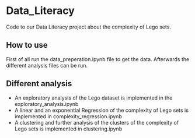 # Data_Literacy

Code to our Data Literacy project about the complexity of Lego sets.

## How to use
First of all run the data_preperation.ipynb file to get the data. Afterwards the different analysis files can be run.

## Different analysis
* An exploratory analysis of the Lego dataset is implemented in the exploratory_analysis.ipynb
* A linear and an exponential Regression of the complexity of Lego sets is implemented in complexity_regression.ipynb
* A clustering and further analysis of the clusters of the complexity of Lego sets is implemented in clustering.ipynb